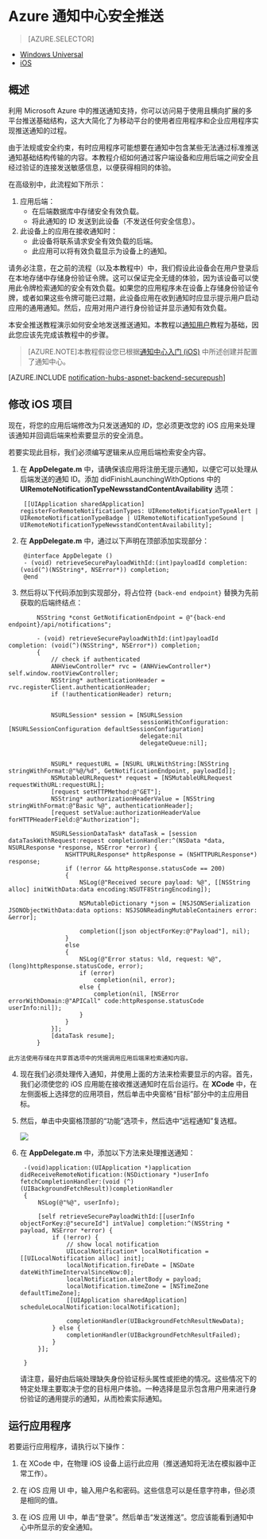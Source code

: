 <properties 
	pageTitle="Azure 通知中心安全推送" 
	description="了解如何从 Azure 将安全推送通知发送到 iOS 应用。代码示例是使用 .Objective-C 和 C# 编写的。" 
	documentationCenter="ios" 
	authors="wesmc7777" 
	manager="dwrede" 
	editor="" 
	services="notification-hubs"/>

<tags
	ms.service="notification-hubs"
	ms.date="02/29/2016"
	wacn.date="05/18/2016" />

# Azure 通知中心安全推送

> [AZURE.SELECTOR]
- [Windows Universal](/documentation/articles/notification-hubs-aspnet-backend-windows-dotnet-secure-push)
- [iOS](/documentation/articles/notification-hubs-aspnet-backend-ios-secure-push)



## 概述

利用 Microsoft Azure 中的推送通知支持，你可以访问易于使用且横向扩展的多平台推送基础结构，这大大简化了为移动平台的使用者应用程序和企业应用程序实现推送通知的过程。

由于法规或安全约束，有时应用程序可能想要在通知中包含某些无法通过标准推送通知基础结构传输的内容。本教程介绍如何通过客户端设备和应用后端之间安全且经过验证的连接发送敏感信息，以便获得相同的体验。

在高级别中，此流程如下所示：

1. 应用后端：
	- 在后端数据库中存储安全有效负载。
	- 将此通知的 ID 发送到此设备（不发送任何安全信息）。
2. 此设备上的应用在接收通知时：
	- 此设备将联系请求安全有效负载的后端。
	- 此应用可以将有效负载显示为设备上的通知。

请务必注意，在之前的流程（以及本教程中）中，我们假设此设备会在用户登录后在本地存储中存储身份验证令牌。这可以保证完全无缝的体验，因为该设备可以使用此令牌检索通知的安全有效负载。如果您的应用程序未在设备上存储身份验证令牌，或者如果这些令牌可能已过期，此设备应用在收到通知时应显示提示用户启动应用的通用通知。然后，应用对用户进行身份验证并显示通知有效负载。

本安全推送教程演示如何安全地发送推送通知。本教程以[通知用户](/documentation/articles/notification-hubs-aspnet-backend-ios-notify-users)教程为基础，因此您应该先完成该教程中的步骤。

> [AZURE.NOTE]本教程假设您已根据[通知中心入门 (iOS)](/documentation/articles/notification-hubs-ios-get-started) 中所述创建并配置了通知中心。

[AZURE.INCLUDE [notification-hubs-aspnet-backend-securepush](../includes/notification-hubs-aspnet-backend-securepush.md)]

## 修改 iOS 项目

现在，将您的应用后端修改为只发送通知的 *ID*，您必须更改您的 iOS 应用来处理该通知并回调后端来检索要显示的安全消息。

若要实现此目标，我们必须编写逻辑来从应用后端检索安全内容。

1. 在 **AppDelegate.m** 中，请确保该应用将注册无提示通知，以便它可以处理从后端发送的通知 ID。添加 didFinishLaunchingWithOptions 中的 **UIRemoteNotificationTypeNewsstandContentAvailability** 选项：

		[[UIApplication sharedApplication] registerForRemoteNotificationTypes: UIRemoteNotificationTypeAlert | UIRemoteNotificationTypeBadge | UIRemoteNotificationTypeSound | UIRemoteNotificationTypeNewsstandContentAvailability];

2. 在 **AppDelegate.m** 中，通过以下声明在顶部添加实现部分：

		@interface AppDelegate ()
		- (void) retrieveSecurePayloadWithId:(int)payloadId completion: (void(^)(NSString*, NSError*)) completion;
		@end

3. 然后将以下代码添加到实现部分，将占位符 `{back-end endpoint}` 替换为先前获取的后端终结点：

```
		NSString *const GetNotificationEndpoint = @"{back-end endpoint}/api/notifications";

		- (void) retrieveSecurePayloadWithId:(int)payloadId completion: (void(^)(NSString*, NSError*)) completion;
		{
		    // check if authenticated
		    ANHViewController* rvc = (ANHViewController*) self.window.rootViewController;
		    NSString* authenticationHeader = rvc.registerClient.authenticationHeader;
		    if (!authenticationHeader) return;


		    NSURLSession* session = [NSURLSession
		                             sessionWithConfiguration:[NSURLSessionConfiguration defaultSessionConfiguration]
		                             delegate:nil
		                             delegateQueue:nil];


		    NSURL* requestURL = [NSURL URLWithString:[NSString stringWithFormat:@"%@/%d", GetNotificationEndpoint, payloadId]];
		    NSMutableURLRequest* request = [NSMutableURLRequest requestWithURL:requestURL];
		    [request setHTTPMethod:@"GET"];
		    NSString* authorizationHeaderValue = [NSString stringWithFormat:@"Basic %@", authenticationHeader];
		    [request setValue:authorizationHeaderValue forHTTPHeaderField:@"Authorization"];

		    NSURLSessionDataTask* dataTask = [session dataTaskWithRequest:request completionHandler:^(NSData *data, NSURLResponse *response, NSError *error) {
		        NSHTTPURLResponse* httpResponse = (NSHTTPURLResponse*) response;
		        if (!error && httpResponse.statusCode == 200)
		        {
		            NSLog(@"Received secure payload: %@", [[NSString alloc] initWithData:data encoding:NSUTF8StringEncoding]);

		            NSMutableDictionary *json = [NSJSONSerialization JSONObjectWithData:data options: NSJSONReadingMutableContainers error: &error];

		            completion([json objectForKey:@"Payload"], nil);
		        }
		        else
		        {
		            NSLog(@"Error status: %ld, request: %@", (long)httpResponse.statusCode, error);
		            if (error)
		                completion(nil, error);
		            else {
		                completion(nil, [NSError errorWithDomain:@"APICall" code:httpResponse.statusCode userInfo:nil]);
		            }
		        }
		    }];
		    [dataTask resume];
		}
```
	此方法使用存储在共享首选项中的凭据调用应用后端来检索通知内容。

4. 现在我们必须处理传入通知，并使用上面的方法来检索要显示的内容。首先，我们必须使您的 iOS 应用能在接收推送通知时在后台运行。在 **XCode** 中，在左侧面板上选择您的应用项目，然后单击中央窗格“目标”部分中的主应用目标。

5. 然后，单击中央窗格顶部的“功能”选项卡，然后选中“远程通知”复选框。

	![][IOS1]


6. 在 **AppDelegate.m** 中，添加以下方法来处理推送通知：

		-(void)application:(UIApplication *)application didReceiveRemoteNotification:(NSDictionary *)userInfo fetchCompletionHandler:(void (^)(UIBackgroundFetchResult))completionHandler
		{
		    NSLog(@"%@", userInfo);

		    [self retrieveSecurePayloadWithId:[[userInfo objectForKey:@"secureId"] intValue] completion:^(NSString * payload, NSError *error) {
		        if (!error) {
		            // show local notification
		            UILocalNotification* localNotification = [[UILocalNotification alloc] init];
		            localNotification.fireDate = [NSDate dateWithTimeIntervalSinceNow:0];
		            localNotification.alertBody = payload;
		            localNotification.timeZone = [NSTimeZone defaultTimeZone];
		            [[UIApplication sharedApplication] scheduleLocalNotification:localNotification];

		            completionHandler(UIBackgroundFetchResultNewData);
		        } else {
		            completionHandler(UIBackgroundFetchResultFailed);
		        }
		    }];

		}

	请注意，最好由后端处理缺失身份验证标头属性或拒绝的情况。这些情况下的特定处理主要取决于您的目标用户体验。一种选择是显示包含用户用来进行身份验证的通用提示的通知，从而检索实际通知。

## 运行应用程序

若要运行应用程序，请执行以下操作：

1. 在 XCode 中，在物理 iOS 设备上运行此应用（推送通知将无法在模拟器中正常工作）。

2. 在 iOS 应用 UI 中，输入用户名和密码。这些信息可以是任意字符串，但必须是相同的值。

3. 在 iOS 应用 UI 中，单击“登录”。然后单击“发送推送”。您应该能看到通知中心中所显示的安全通知。

[IOS1]: ./media/notification-hubs-aspnet-backend-ios-secure-push/secure-push-ios-1.png

<!---HONumber=Mooncake_0405_2016-->